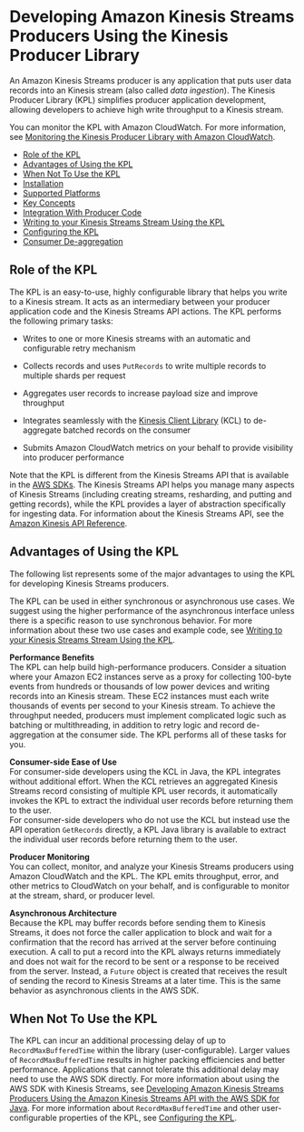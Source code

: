 # Developing Amazon Kinesis Streams Producers Using the Kinesis Producer Library<a name="developing-producers-with-kpl"></a>

An Amazon Kinesis Streams producer is any application that puts user data records into an Kinesis stream \(also called *data ingestion*\)\. The Kinesis Producer Library \(KPL\) simplifies producer application development, allowing developers to achieve high write throughput to a Kinesis stream\. 

You can monitor the KPL with Amazon CloudWatch\. For more information, see [Monitoring the Kinesis Producer Library with Amazon CloudWatch](monitoring-with-kpl.md)\.


+ [Role of the KPL](#w3ab1c11b7b7b9)
+ [Advantages of Using the KPL](#w3ab1c11b7b7c11)
+ [When Not To Use the KPL](#w3ab1c11b7b7c13)
+ [Installation](kinesis-kpl-dl-install.md)
+ [Supported Platforms](kinesis-kpl-supported-plats.md)
+ [Key Concepts](kinesis-kpl-concepts.md)
+ [Integration With Producer Code](kinesis-kpl-integration.md)
+ [Writing to your Kinesis Streams Stream Using the KPL](kinesis-kpl-writing.md)
+ [Configuring the KPL](kinesis-kpl-config.md)
+ [Consumer De\-aggregation](kinesis-kpl-consumer-deaggregation.md)

## Role of the KPL<a name="w3ab1c11b7b7b9"></a>

The KPL is an easy\-to\-use, highly configurable library that helps you write to a Kinesis stream\. It acts as an intermediary between your producer application code and the Kinesis Streams API actions\. The KPL performs the following primary tasks: 

+ Writes to one or more Kinesis streams with an automatic and configurable retry mechanism

+ Collects records and uses `PutRecords` to write multiple records to multiple shards per request

+ Aggregates user records to increase payload size and improve throughput

+ Integrates seamlessly with the [Kinesis Client Library](http://docs.aws.amazon.com/kinesis/latest/dev/developing-consumers-with-kcl.html) \(KCL\) to de\-aggregate batched records on the consumer

+ Submits Amazon CloudWatch metrics on your behalf to provide visibility into producer performance

Note that the KPL is different from the Kinesis Streams API that is available in the [AWS SDKs](https://aws.amazon.com/tools/)\. The Kinesis Streams API helps you manage many aspects of Kinesis Streams \(including creating streams, resharding, and putting and getting records\), while the KPL provides a layer of abstraction specifically for ingesting data\. For information about the Kinesis Streams API, see the [Amazon Kinesis API Reference](http://docs.aws.amazon.com/kinesis/latest/APIReference/)\.

## Advantages of Using the KPL<a name="w3ab1c11b7b7c11"></a>

The following list represents some of the major advantages to using the KPL for developing Kinesis Streams producers\.

The KPL can be used in either synchronous or asynchronous use cases\. We suggest using the higher performance of the asynchronous interface unless there is a specific reason to use synchronous behavior\. For more information about these two use cases and example code, see [Writing to your Kinesis Streams Stream Using the KPL](kinesis-kpl-writing.md)\.

**Performance Benefits**  
The KPL can help build high\-performance producers\. Consider a situation where your Amazon EC2 instances serve as a proxy for collecting 100\-byte events from hundreds or thousands of low power devices and writing records into an Kinesis stream\. These EC2 instances must each write thousands of events per second to your Kinesis stream\. To achieve the throughput needed, producers must implement complicated logic such as batching or multithreading, in addition to retry logic and record de\-aggregation at the consumer side\. The KPL performs all of these tasks for you\. 

**Consumer\-side Ease of Use**  
For consumer\-side developers using the KCL in Java, the KPL integrates without additional effort\. When the KCL retrieves an aggregated Kinesis Streams record consisting of multiple KPL user records, it automatically invokes the KPL to extract the individual user records before returning them to the user\.   
For consumer\-side developers who do not use the KCL but instead use the API operation `GetRecords` directly, a KPL Java library is available to extract the individual user records before returning them to the user\. 

**Producer Monitoring**   
You can collect, monitor, and analyze your Kinesis Streams producers using Amazon CloudWatch and the KPL\. The KPL emits throughput, error, and other metrics to CloudWatch on your behalf, and is configurable to monitor at the stream, shard, or producer level\.

**Asynchronous Architecture**   
Because the KPL may buffer records before sending them to Kinesis Streams, it does not force the caller application to block and wait for a confirmation that the record has arrived at the server before continuing execution\. A call to put a record into the KPL always returns immediately and does not wait for the record to be sent or a response to be received from the server\. Instead, a `Future` object is created that receives the result of sending the record to Kinesis Streams at a later time\. This is the same behavior as asynchronous clients in the AWS SDK\.

## When Not To Use the KPL<a name="w3ab1c11b7b7c13"></a>

The KPL can incur an additional processing delay of up to `RecordMaxBufferedTime` within the library \(user\-configurable\)\. Larger values of `RecordMaxBufferedTime` results in higher packing efficiencies and better performance\. Applications that cannot tolerate this additional delay may need to use the AWS SDK directly\. For more information about using the AWS SDK with Kinesis Streams, see [Developing Amazon Kinesis Streams Producers Using the Amazon Kinesis Streams API with the AWS SDK for Java](developing-producers-with-sdk.md)\. For more information about `RecordMaxBufferedTime` and other user\-configurable properties of the KPL, see [Configuring the KPL](kinesis-kpl-config.md)\.